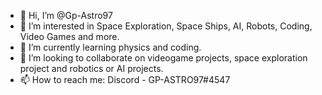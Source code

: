 - 👋 Hi, I’m @Gp-Astro97
- 👀 I’m interested in Space Exploration, Space Ships, AI, Robots, Coding, Video Games and more.
- 🌱 I’m currently learning physics and coding.
- 💞️ I’m looking to collaborate on videogame projects, space exploration project and robotics or AI projects.
- 📫 How to reach me: Discord - GP-ASTRO97#4547

<!---
Gp-Astro97/Gp-Astro97 is a ✨ special ✨ repository because its `README.md` (this file) appears on your GitHub profile.
You can click the Preview link to take a look at your changes.
--->
